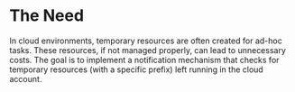 # The Need

In cloud environments, temporary resources are often created for ad-hoc tasks. These resources, if not managed properly, can lead to unnecessary costs. The goal is to implement a notification mechanism that checks for temporary resources (with a specific prefix) left running in the cloud account. 